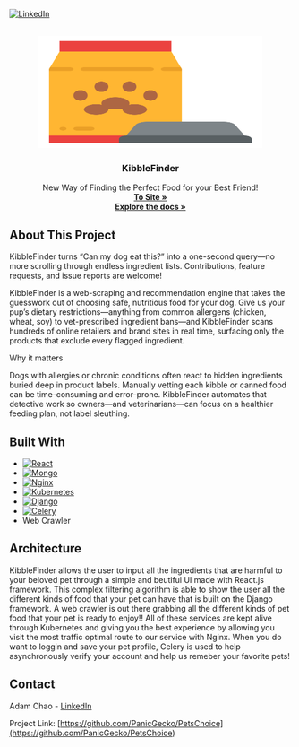 <a id="readme-top"></a>
[![LinkedIn][linkedin-shield]][linkedin-url]


<br />
<div align="center">
  <a href="https://www.kibblefinder.com">
    <img src="logo.svg" alt="Logo" width="400" height="200">
  </a>

  <h3 align="center">KibbleFinder</h3>
  <p align="center">
    New Way of Finding the Perfect Food for your Best Friend!
    <br />
    <a href="https://www.kibblefinder.com"><strong>To Site »</strong></a>
    <br />
    <a href="https://github.com/PanicGecko/PetsChoice"><strong>Explore the docs »</strong></a>
    <br />
    
  </p>
</div>

## About This Project

KibbleFinder turns “Can my dog eat this?” into a one-second query—no more scrolling through endless ingredient lists. Contributions, feature requests, and issue reports are welcome!

KibbleFinder is a web-scraping and recommendation engine that takes the guesswork out of choosing safe, nutritious food for your dog. Give us your pup’s dietary restrictions—anything from common allergens (chicken, wheat, soy) to vet-prescribed ingredient bans—and KibbleFinder scans hundreds of online retailers and brand sites in real time, surfacing only the products that exclude every flagged ingredient.

Why it matters

Dogs with allergies or chronic conditions often react to hidden ingredients buried deep in product labels. Manually vetting each kibble or canned food can be time-consuming and error-prone. KibbleFinder automates that detective work so owners—and veterinarians—can focus on a healthier feeding plan, not label sleuthing.

## Built With
* [![React][React.js]][React-url]
* [![Mongo][Mongo-shield]][Mongo-url]
* [![Nginx][Nginx-shield]][Nginx-url]
* [![Kubernetes][Kubernetes-shield]][Kubernetes-url]
* [![Django][Django-shield]][Django-url]
* [![Celery][Celery-shield]][Celery-url]
* Web Crawler

## Architecture

KibbleFinder allows the user to input all the ingredients that are harmful to your beloved pet through a simple and beutiful UI made with React.js framework. This complex filtering algorithm is able to show the user all the different kinds of food that your pet can have that is built on the Django framework. A web crawler is out there grabbing all the different kinds of pet food that your pet is ready to enjoy!!
All of these services are kept alive through Kubernetes and giving you the best experience by allowing you visit the most traffic optimal route to our service with Nginx.
When you do want to loggin and save your pet profile, Celery is used to help asynchronously verify your account and help us remeber your favorite pets!

## Contact
Adam Chao - [LinkedIn](www.linkedin.com/in/adam-chao)

Project Link: [https://github.com/PanicGecko/PetsChoice](https://github.com/PanicGecko/PetsChoice)

[linkedin-shield]: https://img.shields.io/badge/-LinkedIn-black.svg?style=for-the-badge&logo=linkedin&colorB=555
[linkedin-url]: https://linkedin.com/in/adam-chao
[Mongo-shield]: https://img.shields.io/badge/MongoDB-47A248?style=for-the-badge&logo=apachecassandra&logoColor=white
[Mongo-url]: https://www.mongodb.com
[Nginx-shield]: https://img.shields.io/badge/Nginx-009639?style=for-the-badge&logo=nginx&logoColor=white
[Nginx-url]: https://nginx.org
[Kubernetes-shield]: https://img.shields.io/badge/Kubernetes-326CE5?style=for-the-badge&logo=kubernetes&logoColor=white
[Kubernetes-url]: https://kubernetes.io
[React.js]: https://img.shields.io/badge/React-20232A?style=for-the-badge&logo=react&logoColor=61DAFB
[React-url]: https://reactjs.org/
[Django-shield]: https://img.shields.io/badge/django-092E20?style=for-the-badge&logo=react&logoColor=61DAFB
[Django-url]: https://www.djangoproject.com
[Celery-shield]: https://img.shields.io/badge/celery-37814A?style=for-the-badge&logo=react&logoColor=61DAFB
[Celery-url]: https://docs.celeryq.dev/en/latest/django/first-steps-with-django.html
